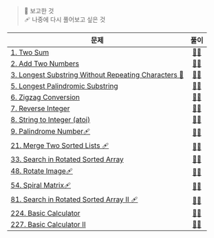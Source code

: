 > 👀 보고한 것  
> 🩹 나중에 다시 풀어보고 싶은 것

| 문제 | 풀이 |
|---|:---:|
| [1. Two Sum](https://leetcode.com/problems/two-sum/) | [✍🏻](1_two_sum.py) |
| [2. Add Two Numbers](https://leetcode.com/problems/add-two-numbers/) | [✍🏻](2_add_two_numbers.py) |
| [3. Longest Substring Without Repeating Characters 👀](https://leetcode.com/problems/longest-substring-without-repeating-characters) | [✍🏻](3_longest_substring_without_repeating_characters.py) |
| [5. Longest Palindromic Substring](https://leetcode.com/problems/longest-palindromic-substring) | [✍🏻](5_longest_palindromic_substring.py) |
| [6. Zigzag Conversion](https://leetcode.com/problems/zigzag-conversion/) | [✍🏻](6_zigzag_conversion.py) |
| [7. Reverse Integer](https://leetcode.com/problems/reverse-integer/) | [✍🏻](7_reverse_integer.py)|
| [8. String to Integer (atoi)](https://leetcode.com/problems/string-to-integer-atoi/) | [✍🏻](8_string_to_integer_atoi.py) |
| [9. Palindrome Number🩹 ](https://leetcode.com/problems/palindrome-number/) | [✍🏻](9_palindrome_number.py) |
| [21. Merge Two Sorted Lists 🩹](https://leetcode.com/problems/merge-two-sorted-lists/) | [✍🏻](21_merge_two_sorted_lists.py) |
| [33. Search in Rotated Sorted Array](https://leetcode.com/problems/search-in-rotated-sorted-array/) | [✍🏻](33_search_in_rotated_sorted_array.py) 
| [48. Rotate Image🩹 ](https://leetcode.com/problems/rotate-image/) | [✍🏻](48_rotate_image.py) |
| [54. Spiral Matrix🩹 ](https://leetcode.com/problems/spiral-matrix/) | [✍🏻](54_spiral_matrix.py) |
| [81. Search in Rotated Sorted Array II 🩹](https://leetcode.com/problems/search-in-rotated-sorted-array-ii/) | [✍🏻](81_search_in_rotated_sorted_array_ii.py) |
| [224. Basic Calculator](https://leetcode.com/problems/basic-calculator/) | [✍🏻](224_basic_calculator.py) |
| [227. Basic Calculator II](https://leetcode.com/problems/basic-calculator-ii/) | [✍🏻](227_basic_calculator_ii.py) |
